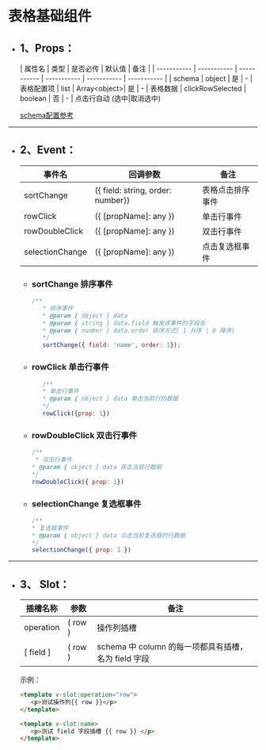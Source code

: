 <!--
 * @Author: huangyuhui
 * @Date: 2020-11-19 21:09:15
 * @LastEditors: huangyuhui
 * @LastEditTime: 2020-11-21 15:14:44
 * @Description: 
 * @FilePath: \customs\src\components\common\Table\BaseTable.md
-->
# 表格基础组件

 - ## 1、Props：

    | 属性名 | 类型  | 是否必传 | 默认值 | 备注 |
    | ----------- | ----------- | ----------- | ----------- | ----------- | ----------- |
    | schema | object | 是 | - | 表格配置项
    | list | Array\<object\>| 是 | - | 表格数据
    | clickRowSelected | boolean  | 否 | - | 点击行自动 (选中|取消选中)

    [schema配置参考](./BaseTableSchema.md)

----

 - ## 2、Event：

      | 事件名 | 回调参数 |  备注 |  
      ------------ |  ------------- | -------------|
      | sortChange | ({ field: string, order: number}) | 表格点击排序事件
      | rowClick | ({ [propName]: any }) | 单击行事件 |
      | rowDoubleClick | ({ [propName]: any }) | 双击行事件 |
      | selectionChange | ({ [propName]: any }) | 点击复选框事件 | 

      - ### sortChange 排序事件

         ```javascript 
         /**
            * 排序事件
            * @param { object } data 
            * @param { string } data.field 触发该事件的字段名
            * @param { number } data.order 排序方式( 1 升序 | 0 降序)
            */
            sortChange({ field: 'name', order: 1});
         ```
      
      - ### rowClick 单击行事件
         ```javascript
            /**
            * 单击行事件
            * @param { object } data 单击当前行的数据
            */
            rowClick({prop: 1})
         ```
      -  ### rowDoubleClick 双击行事件
      
         ```javascript 
         /**
          * 双击行事件
         * @param { object } data 双击当前行数据
         */
         rowDoubleClick({ prop: 1})
         ```
      - ### selectionChange 复选框事件

         ```javascript 
         /**
         * 复选框事件
         * @param { object } data 点击当前复选框的行数据
         */
         selectionChange({ prop: 1 })
         ```
----

 - ## 3、 Slot：
   |  插槽名称  | 参数  |  备注  |
   | ------------ | ------------ | ------------ |
   | operation | ( row ) | 操作列插槽 |
   | [ field ] | ( row ) | schema 中 column 的每一项都具有插槽，名为 field 字段 |

   示例：
      ```html
      <template v-slot:operation="row">
         <p>测试操作列{{ row }}</p>
      </template>
      
      <template v-slot:name>
         <p>测试 field 字段插槽 {{ row }} </p>
      </template>
      ```